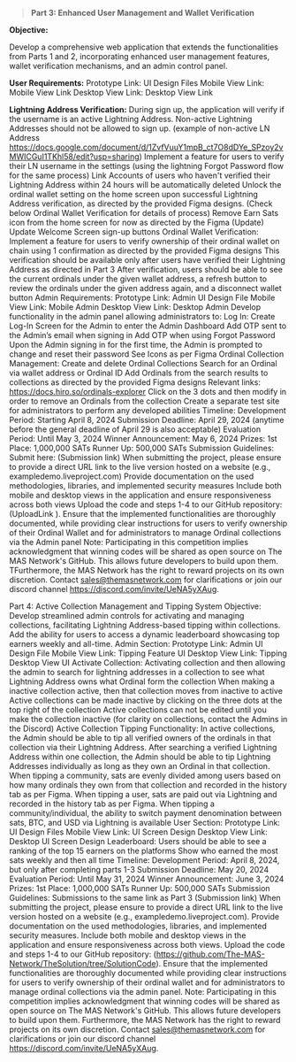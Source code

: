 > **Part 3: Enhanced User Management and Wallet Verification**

**Objective:**

Develop a comprehensive web application that extends the functionalities from Parts 1 and 2, incorporating enhanced user management features, wallet verification mechanisms, and an admin control panel.

**User Requirements:**
Prototype Link: UI Design Files 
Mobile View Link: Mobile View Link 
Desktop View Link: Desktop View Link


**Lightning Address Verification:**
During sign up, the application will verify if the username is an active Lightning Address. Non-active Lightning Addresses should not be allowed to sign up. 
(example of non-active LN Address https://docs.google.com/document/d/1ZvfVuuY1mpB_ct7O8dDYe_SPzoy2vMWICGuI1TKhl58/edit?usp=sharing)
Implement a feature for users to verify their LN username in the settings (using the lightning Forgot Password flow for the same process)
Link
Accounts of users who haven't verified their Lightning Address within 24 hours will be automatically deleted
Unlock the ordinal wallet setting on the home screen upon successful Lightning Address verification, as directed by the provided Figma designs. (Check below Ordinal Wallet Verification for details of process)
Remove Earn Sats icon from the home screen for now as directed by the Figma (Update)
Update Welcome Screen sign-up buttons 
Ordinal Wallet Verification:
Implement a feature for users to verify ownership of their ordinal wallet on chain using 1 confirmation as directed by the provided Figma designs
This verification should be available only after users have verified their Lightning Address as directed in Part 3
After verification, users should be able to see the current ordinals under the given wallet address, a refresh button to review the ordinals under the given address again, and a disconnect wallet button
Admin Requirements: 
Prototype Link: Admin UI Design File 
Mobile View Link: Mobile Admin 
Desktop View Link: Desktop Admin
Develop functionality in the admin panel allowing administrators to:
Log In:
Create Log-In Screen for the Admin to enter the Admin Dashboard 
Add OTP sent to the Admin’s email when signing in 
Add OTP when using Forgot Password 
Upon the Admin signing in for the first time, the Admin is prompted to change and reset their password
See Icons as per Figma
Ordinal Collection Management:
Create and delete Ordinal Collections 
Search for an Ordinal via wallet address or Ordinal ID
Add Ordinals from the search results to collections as directed by the provided Figma designs
Relevant links: https://docs.hiro.so/ordinals-explorer
Click on the 3 dots and then modify in order to remove an Ordinals from the collection 
Create a separate test site for administrators to perform any developed abilities
Timeline:
Development Period: Starting April 8, 2024
Submission Deadline:  April 29, 2024 (anytime before the general deadline of April 29 is also acceptable)
Evaluation Period: Until May 3, 2024
Winner Announcement: May 6, 2024
Prizes:
1st Place: 1,000,000 SATs
Runner Up: 500,000 SATs
Submission Guidelines:
 Submit here: (Submission link) 
When submitting the project, please ensure to provide a direct URL link to the live version hosted on a website (e.g., exampledemo.liveproject.com) 
Provide documentation on the used methodologies, libraries, and implemented security measures
Include both mobile and desktop views in the application and ensure responsiveness across both views
Upload the code and steps 1-4 to our GitHub repository: (UploadLink ).
Ensure that the implemented functionalities are thoroughly documented, while providing clear instructions for users to verify ownership of their Ordinal Wallet and for administrators to manage Ordinal collections via the Admin panel
Note: Participating in this competition implies acknowledgment that winning codes will be shared as open source on The MAS Network's GitHub. This allows future developers to build upon them. TFurthermore, the MAS Network has the right to reward projects on its own discretion. Contact sales@themasnetwork.com for clarifications or join our discord channel https://discord.com/invite/UeNA5yXAug.

Part 4: Active Collection Management and Tipping System
Objective: 
Develop streamlined admin controls for activating and managing collections, facilitating Lightning Address-based tipping within collections. Add the ability for users to access a dynamic leaderboard showcasing top earners weekly and all-time.
Admin Section:
Prototype Link: Admin UI Design File 
Mobile View Link: Tipping Feature UI
Desktop View Link: Tipping Desktop View UI
Activate Collection: 
Activating collection and then allowing the admin to search for lightning addresses in a collection to see what Lightning Address owns what Ordinal form the collection 
When making a inactive collection active, then that collection moves from inactive to active
Active collections can be made inactive by clicking on the three dots at the top right of the collection
Active collections can not be edited until you make the collection inactive (for clarity on collections, contact the Admins in the Discord)
Active Collection Tipping Functionality:
In active collections, the Admin should be able to tip all verified owners of the ordinals in that collection via their Lightning Address.
After searching a verified Lightning Address within one collection, the Admin should be able to tip Lightning Addresses individually as long as they own an Ordinal in that collection. 
When tipping a community, sats are evenly divided among users based on how many ordinals they own from that collection and recorded in the history tab as per Figma.
When tipping a user, sats are paid out via Lightning and recorded in the history tab as per Figma.
When tipping a community/individual, the ability to switch payment denomination between sats, BTC, and USD via Lightning is available
User Section: 
Prototype Link: UI Design Files 
Mobile View Link: UI Screen Design
Desktop View Link: Desktop UI Screen Design
Leaderboard:
Users should be able to see a ranking of the top 15 earners on the platforms
Show who earned the most sats weekly and then all time 
Timeline:
Development Period: April 8, 2024, but only after completing parts 1-3 
Submission Deadline:  May 20, 2024 
Evaluation Period: Until May 31, 2024
Winner Announcement: June 3, 2024
Prizes:
1st Place: 1,000,000 SATs
Runner Up: 500,000 SATs
Submission Guidelines:
Submissions to the same link as Part 3 (Submission link) 
When submitting the project, please ensure to provide a direct URL link to the live version hosted on a website (e.g., exampledemo.liveproject.com). 
Provide documentation on the used methodologies, libraries, and implemented security measures.
Include both mobile and desktop views in the application and ensure responsiveness across both views.
Upload the code and steps 1-4 to our GitHub repository: (https://github.com/The-MAS-Network/TheSolution/tree/SolutionCode).
Ensure that the implemented functionalities are thoroughly documented while providing clear instructions for users to verify ownership of their ordinal wallet and for administrators to manage ordinal collections via the admin panel.
Note: Participating in this competition implies acknowledgment that winning codes will be shared as open source on The MAS Network's GitHub. This allows future developers to build upon them. Furthermore, the MAS Network has the right to reward projects on its own discretion. Contact sales@themasnetwork.com for clarifications or join our discord channel https://discord.com/invite/UeNA5yXAug.




